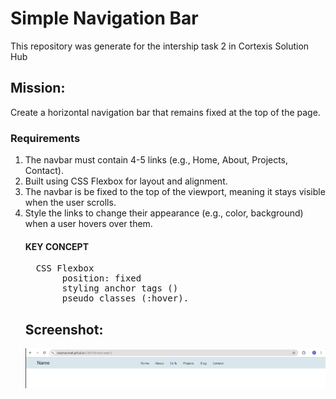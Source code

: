 <h1> Simple Navigation Bar</h1>
This repository was generate for the intership task 2 in Cortexis Solution Hub
<h2> Mission: </h2>
<p>  Create a horizontal navigation bar that remains fixed at the top of the 
page. </p>
<h3> Requirements</h3>
<ol>
  <li> The navbar must contain 4-5 links (e.g., Home, About, Projects, Contact). </li>
  <li> Built using CSS Flexbox for layout and alignment. </li>
  <li> The navbar is be fixed to the top of the viewport, meaning it stays visible 
         when the user scrolls. </li>
  <li>Style the links to change their appearance (e.g., color, background) when a user 
       hovers over them.</li>
<h4> <b> KEY CONCEPT </b></h4>
<pre>  CSS Flexbox
       position: fixed
       styling anchor tags (<a>)
       pseudo classes (:hover). </pre>
<h2> Screenshot:</h2>
<img src= "Screenshot 2025-08-30 192258.png"" alt="Profile" ">

